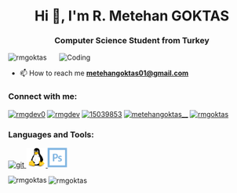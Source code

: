 
<h1 align="center">Hi 👋, I'm R. Metehan GOKTAS</h1>
<h3 align="center">Computer Science Student from Turkey</h3>
<img align="right" alt="Coding" width="400" src="https://cdn.dribbble.com/users/1292677/screenshots/6139167/media/fcf7fd0c619bb87706533079240915f3.gif">

<p align="left"> <img src="https://komarev.com/ghpvc/?username=rmgoktas&label=Profile%20views&color=000000&style=flat" alt="rmgoktas" /> </p>

- 📫 How to reach me **metehangoktas01@gmail.com**

<h3 align="left">Connect with me:</h3>
<p align="left">
<a href="https://twitter.com/rmgdev0" target="blank"><img align="center" src="https://raw.githubusercontent.com/rahuldkjain/github-profile-readme-generator/master/src/images/icons/Social/twitter.svg" alt="rmgdev0" height="30" width="40" /></a>
<a href="https://linkedin.com/in/rmgdev" target="blank"><img align="center" src="https://raw.githubusercontent.com/rahuldkjain/github-profile-readme-generator/master/src/images/icons/Social/linked-in-alt.svg" alt="rmgdev" height="30" width="40" /></a>
<a href="https://stackoverflow.com/users/15039853" target="blank"><img align="center" src="https://raw.githubusercontent.com/rahuldkjain/github-profile-readme-generator/master/src/images/icons/Social/stack-overflow.svg" alt="15039853" height="30" width="40" /></a>
<a href="https://instagram.com/metehangoktas__" target="blank"><img align="center" src="https://raw.githubusercontent.com/rahuldkjain/github-profile-readme-generator/master/src/images/icons/Social/instagram.svg" alt="metehangoktas__" height="30" width="40" /></a>
<a href="https://www.hackerrank.com/rmgoktas" target="blank"><img align="center" src="https://raw.githubusercontent.com/rahuldkjain/github-profile-readme-generator/master/src/images/icons/Social/hackerrank.svg" alt="rmgoktas" height="30" width="40" /></a>
</p>

<h3 align="left">Languages and Tools:</h3>
<p align="left"> <a href="https://git-scm.com/" target="_blank" rel="noreferrer"> <img src="https://www.vectorlogo.zone/logos/git-scm/git-scm-icon.svg" alt="git" width="40" height="40"/> </a> <a href="https://www.linux.org/" target="_blank" rel="noreferrer"> <img src="https://raw.githubusercontent.com/devicons/devicon/master/icons/linux/linux-original.svg" alt="linux" width="40" height="40"/> </a> <a href="https://www.photoshop.com/en" target="_blank" rel="noreferrer"> <img src="https://raw.githubusercontent.com/devicons/devicon/master/icons/photoshop/photoshop-line.svg" alt="photoshop" width="40" height="40"/> </a> </p>

<p><img align="left" src="https://github-readme-stats.vercel.app/api/top-langs?username=rmgoktas&show_icons=true&locale=en&layout=compact" alt="rmgoktas" /></p>

<p>&nbsp;<img align="center" src="https://github-readme-stats.vercel.app/api?username=rmgoktas&show_icons=true&locale=en" alt="rmgoktas" /></p>
